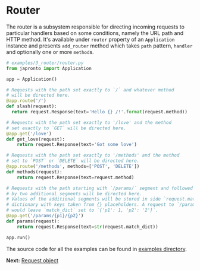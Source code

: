# Router

The router is a subsystem responsible for directing incoming requests to
particular handlers based on some conditions, namely the URL path
and HTTP method. It's available under `router` property of an `Application`
instance and presents `add_router` method which takes `path` pattern, `handler`
and optionally one or more `method`s.


  ```python
  # examples/3_router/router.py
  from japronto import Application
  
  app = Application()

  # Requests with the path set exactly to `/` and whatever method
  # will be directed here.
  @app.route('/')
  def slash(request):
    return request.Response(text='Hello {} /!'.format(request.method))

  # Requests with the path set exactly to '/love' and the method
  # set exactly to `GET` will be directed here.
  @app.get('/love')
  def get_love(request):
      return request.Response(text='Got some love')

  # Requests with the path set exactly to '/methods' and the method
  # set to `POST` or `DELETE` will be directed here.
  @app.route('/methods', methods=['POST', 'DELETE'])
  def methods(request):
      return request.Response(text=request.method)

  # Requests with the path starting with `/params/` segment and followed
  # by two additional segments will be directed here.
  # Values of the additional segments will be stored in side `request.match_dict`
  # dictionary with keys taken from {} placeholders. A request to `/params/1/2`
  # would leave `match_dict` set to `{'p1': 1, 'p2': '2'}`.
  @app.get('/params/{p1}/{p2}')
  def params(request):
      return request.Response(text=str(request.match_dict))

  app.run()
  ```

The source code for all the examples can be found in [examples directory](https://github.com/squeaky-pl/japronto/tree/master/examples).

**Next:** [Request object](4_request.md)
